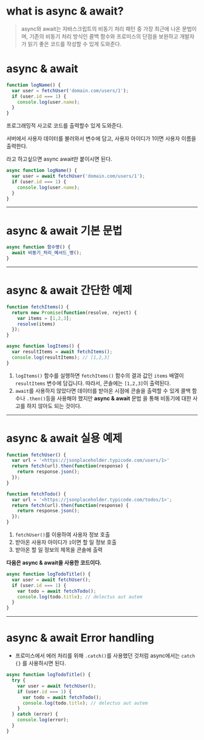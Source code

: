 # what is async & await?

> async와 await는 자바스크립트의 비동기 처리 패턴 중 가장 최근에 나온 문법이며, 기존의 비동기 처리 방식인 콜백 함수와 프로미스의 단점을 보완하고 개발자가 읽기 좋은 코드를 작성할 수 있게 도와준다.

# async & await

```jsx
function logName() {
  var user = fetchUser('domain.com/users/1');
  if (user.id === 1) {
    console.log(user.name);
  }
}
```

프로그래밍적 사고로 코드를 출력할수 있게 도와준다.

서버에서 사용자 데이터를 불러와서 변수에 담고, 사용자 아이디가 1이면 사용자 이름을 출력한다.

라고 하고싶으면 async await만 붙이시면 된다.

```jsx
async function logName() {
  var user = await fetchUser('domain.com/users/1');
  if (user.id === 1) {
    console.log(user.name);
  }
}
```

------

# async & await 기본 문법

```jsx
async function 함수명() {
  await 비동기_처리_메서드_명();
}
```

------

# async & await 간단한 예제

```jsx
function fetchItems() {
  return new Promise(function(resolve, reject) {
    var items = [1,2,3];
    resolve(items)
  });
}

async function logItems() {
  var resultItems = await fetchItems();
  console.log(resultItems); // [1,2,3]
}
```

1. `logItems()` 함수를 실행하면 `fetchItems()` 함수의 결과 값인 `items` 배열이 `resultItems` 변수에 담깁니다. 따라서, 콘솔에는 `[1,2,3]`이 출력된다.
2. `await`를 사용하지 않았다면 데이터를 받아온 시점에 콘솔을 출력할 수 있게 콜백 함수나 `.then()`등을 사용해야 했지만 **async & await** 문법 을 통해 비동기에 대한 사고를 하지 않아도 되는 것이다.

------

# async & await 실용 예제

```jsx
function fetchUser() {
  var url = '<https://jsonplaceholder.typicode.com/users/1>'
  return fetch(url).then(function(response) {
    return response.json();
  });
}

function fetchTodo() {
  var url = '<https://jsonplaceholder.typicode.com/todos/1>';
  return fetch(url).then(function(response) {
    return response.json();
  });
}
```

1. `fetchUser()`를 이용하여 사용자 정보 호출
2. 받아온 사용자 아이디가 `1`이면 할 일 정보 호출
3. 받아온 할 일 정보의 제목을 콘솔에 출력

**다음은 async & await을 사용한 코드이다.**

```jsx
async function logTodoTitle() {
  var user = await fetchUser();
  if (user.id === 1) {
    var todo = await fetchTodo();
    console.log(todo.title); // delectus aut autem
  }
}
```

------

# async & await  Error handling

- 프로미스에서 에러 처리를 위해 `.catch()`를 사용했던 것처럼 async에서는 `catch {}` 를 사용하시면 된다.

```jsx
async function logTodoTitle() {
  try {
    var user = await fetchUser();
    if (user.id === 1) {
      var todo = await fetchTodo();
      console.log(todo.title); // delectus aut autem
    }
  } catch (error) {
    console.log(error);
  }
}
```
